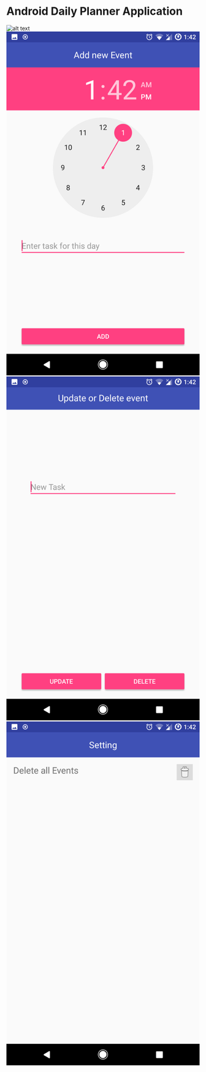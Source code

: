 # Android Daily Planner Application
![alt text](https://github.com/gheorghe96/Daily-Planner/blob/master/Screenshots/MainActivity.pngg)
![alt text](https://github.com/gheorghe96/Daily-Planner/blob/master/Screenshots/AddActivity.png)
![alt text](https://github.com/gheorghe96/Daily-Planner/blob/master/Screenshots/UpdateActivity.png)
![alt text](https://github.com/gheorghe96/Daily-Planner/blob/master/Screenshots/SettingActivity.png)
